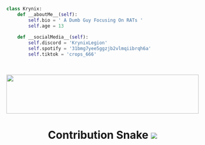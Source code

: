 ```python
class Krynix:
    def __aboutMe__(self):
        self.bio = ' A Dumb Guy Focusing On RATs '
        self.age = 13
      
    def __socialMedia__(self):
        self.discord = 'KrynixLegion'
        self.spotify = '31bmg7yee5ggzjb2vlmqiibrqh6a'
        self.tiktok = 'crops_666'
```
<br/>
<p align="center">
  <img src="https://discord.c99.nl/widget/theme-4/880840860210720848.png" width="503.62500" height="102"/>
</p>
<h1 align="center">
  Contribution Snake
  <img src="https://github.com/KrynixOfficial/Krynix1/blob/output/github-contribution-grid-snake.svg">
</h1>
